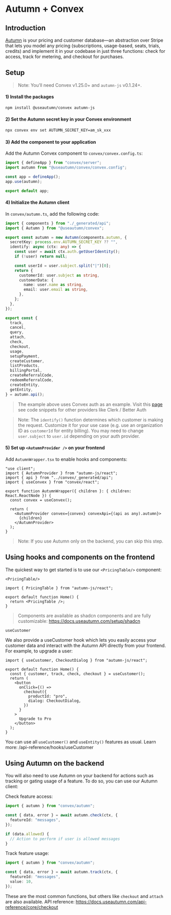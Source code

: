 # Autumn + Convex

## Introduction
[Autumn](https://useautumn.com) is your pricing and customer database—an abstraction over Stripe that lets you model any pricing (subscriptions, usage-based, seats, trials, credits) and implement it in your codebase in just three functions: check for access, track for metering, and checkout for purchases.

## Setup

> Note: You’ll need Convex v1.25.0+ and `autumn-js` v0.1.24+.

#### 1) Install the packages

```bash
npm install @useautumn/convex autumn-js 
```

#### 2) Set the Autumn secret key in your Convex environment

```bash
npx convex env set AUTUMN_SECRET_KEY=am_sk_xxx
```

#### 3) Add the component to your application

Add the Autumn Convex component to `convex/convex.config.ts`:

```ts
import { defineApp } from "convex/server";
import autumn from "@useautumn/convex/convex.config";

const app = defineApp();
app.use(autumn);

export default app;
```

#### 4) Initialize the Autumn client

In `convex/autumn.ts`, add the following code:

```ts
import { components } from "./_generated/api";
import { Autumn } from "@useautumn/convex";

export const autumn = new Autumn(components.autumn, {
  secretKey: process.env.AUTUMN_SECRET_KEY ?? "",
  identify: async (ctx: any) => {
    const user = await ctx.auth.getUserIdentity();
    if (!user) return null;

    const userId = user.subject.split("|")[0];
    return {
      customerId: user.subject as string,
      customerData: {
        name: user.name as string,
        email: user.email as string,
      },
    };
  },
});

export const {
  track,
  cancel,
  query,
  attach,
  check,
  checkout,
  usage,
  setupPayment,
  createCustomer,
  listProducts,
  billingPortal,
  createReferralCode,
  redeemReferralCode,
  createEntity,
  getEntity,
} = autumn.api();
```
> The example above uses Convex auth as an example. Visit this [page](https://docs.useautumn.com/setup/convex#4-initialize-the-autumn-client) see code snippets for other providers like Clerk / Better Auth

> Note: The `identify()` function determines which customer is making the request. Customize it for your use case (e.g. use an organization ID as `customerId` for entity billing). You may need to change `user.subject` to `user.id` depending on your auth provider.

#### 5) Set up `<AutumnProvider />` on your frontend

Add `AutumnWrapper.tsx` to enable hooks and components:

```tsx
"use client";
import { AutumnProvider } from "autumn-js/react";
import { api } from "../convex/_generated/api";
import { useConvex } from "convex/react";

export function AutumnWrapper({ children }: { children: React.ReactNode }) {
  const convex = useConvex();

  return (
    <AutumnProvider convex={convex} convexApi={(api as any).autumn}>
      {children}
    </AutumnProvider>
  );
}
```

> Note: If you use Autumn only on the backend, you can skip this step.

## Using hooks and components on the frontend

The quickest way to get started is to use our `<PricingTable/>` component:


`<PricingTable/>`

```tsx
import { PricingTable } from "autumn-js/react";

export default function Home() {
  return <PricingTable />;
}
```

> Components are available as shadcn components and are fully customizable: https://docs.useautumn.com/setup/shadcn

`useCustomer`

We also provide a useCustomer hook which lets you easily access your customer data and interact with the Autumn API directly from your frontend. For example, to upgrade a user:


```tsx
import { useCustomer, CheckoutDialog } from "autumn-js/react";

export default function Home() {
  const { customer, track, check, checkout } = useCustomer();
  return (
    <button
      onClick={() =>
        checkout({
          productId: "pro",
          dialog: CheckoutDialog,
        })
      }
    >
      Upgrade to Pro
    </button>
  );
}
```

You can use all `useCustomer()` and `useEntity()` features as usual. Learn more: /api-reference/hooks/useCustomer

## Using Autumn on the backend

You will also need to use Autumn on your backend for actions such as tracking or gating usage of a feature. To do so, you can use our Autumn client:


Check feature access:

```ts
import { autumn } from "convex/autumn";

const { data, error } = await autumn.check(ctx, {
  featureId: "messages",
});

if (data.allowed) {
  // Action to perform if user is allowed messages
}
```

Track feature usage:

```ts
import { autumn } from "convex/autumn";

const { data, error } = await autumn.track(ctx, {
  featureId: "messages",
  value: 10,
});
```

These are the most common functions, but others like `checkout` and `attach` are also available. API reference: https://docs.useautumn.com/api-reference/core/checkout



